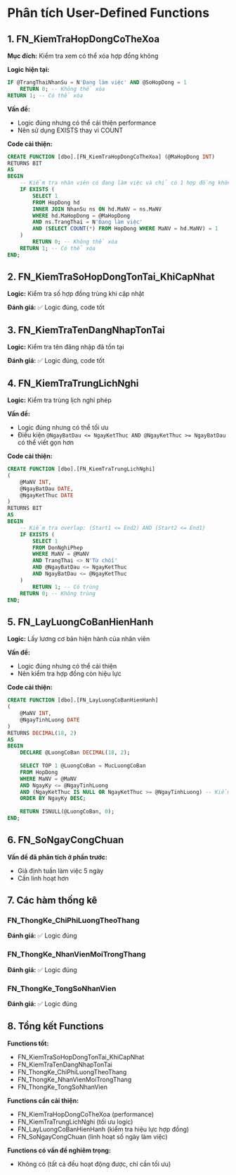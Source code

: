 # Phân tích User-Defined Functions

## 1. FN_KiemTraHopDongCoTheXoa

**Mục đích:** Kiểm tra xem có thể xóa hợp đồng không

**Logic hiện tại:**
```sql
IF @TrangThaiNhanSu = N'Đang làm việc' AND @SoHopDong = 1
    RETURN 0; -- Không thể xóa
RETURN 1; -- Có thể xóa
```

**Vấn đề:**
- Logic đúng nhưng có thể cải thiện performance
- Nên sử dụng EXISTS thay vì COUNT

**Code cải thiện:**
```sql
CREATE FUNCTION [dbo].[FN_KiemTraHopDongCoTheXoa] (@MaHopDong INT)
RETURNS BIT
AS
BEGIN
    -- Kiểm tra nhân viên có đang làm việc và chỉ có 1 hợp đồng không
    IF EXISTS (
        SELECT 1 
        FROM HopDong hd
        INNER JOIN NhanSu ns ON hd.MaNV = ns.MaNV
        WHERE hd.MaHopDong = @MaHopDong 
        AND ns.TrangThai = N'Đang làm việc'
        AND (SELECT COUNT(*) FROM HopDong WHERE MaNV = hd.MaNV) = 1
    )
        RETURN 0; -- Không thể xóa
    RETURN 1; -- Có thể xóa
END;
```

## 2. FN_KiemTraSoHopDongTonTai_KhiCapNhat

**Logic:** Kiểm tra số hợp đồng trùng khi cập nhật

**Đánh giá:** ✅ Logic đúng, code tốt

## 3. FN_KiemTraTenDangNhapTonTai

**Logic:** Kiểm tra tên đăng nhập đã tồn tại

**Đánh giá:** ✅ Logic đúng, code tốt

## 4. FN_KiemTraTrungLichNghi

**Logic:** Kiểm tra trùng lịch nghỉ phép

**Vấn đề:**
- Logic đúng nhưng có thể tối ưu
- Điều kiện `@NgayBatDau <= NgayKetThuc AND @NgayKetThuc >= NgayBatDau` có thể viết gọn hơn

**Code cải thiện:**
```sql
CREATE FUNCTION [dbo].[FN_KiemTraTrungLichNghi] 
(
    @MaNV INT, 
    @NgayBatDau DATE, 
    @NgayKetThuc DATE
)
RETURNS BIT
AS
BEGIN
    -- Kiểm tra overlap: (Start1 <= End2) AND (Start2 <= End1)
    IF EXISTS (
        SELECT 1 
        FROM DonNghiPhep 
        WHERE MaNV = @MaNV 
        AND TrangThai <> N'Từ chối' 
        AND @NgayBatDau <= NgayKetThuc 
        AND NgayBatDau <= @NgayKetThuc
    )
        RETURN 1; -- Có trùng
    RETURN 0; -- Không trùng
END;
```

## 5. FN_LayLuongCoBanHienHanh

**Logic:** Lấy lương cơ bản hiện hành của nhân viên

**Vấn đề:**
- Logic đúng nhưng có thể cải thiện
- Nên kiểm tra hợp đồng còn hiệu lực

**Code cải thiện:**
```sql
CREATE FUNCTION [dbo].[FN_LayLuongCoBanHienHanh] 
(
    @MaNV INT, 
    @NgayTinhLuong DATE
)
RETURNS DECIMAL(18, 2)
AS
BEGIN
    DECLARE @LuongCoBan DECIMAL(18, 2);
    
    SELECT TOP 1 @LuongCoBan = MucLuongCoBan 
    FROM HopDong 
    WHERE MaNV = @MaNV 
    AND NgayKy <= @NgayTinhLuong 
    AND (NgayKetThuc IS NULL OR NgayKetThuc >= @NgayTinhLuong) -- Kiểm tra hợp đồng còn hiệu lực
    ORDER BY NgayKy DESC;
    
    RETURN ISNULL(@LuongCoBan, 0);
END;
```

## 6. FN_SoNgayCongChuan

**Vấn đề đã phân tích ở phần trước:**
- Giả định tuần làm việc 5 ngày
- Cần linh hoạt hơn

## 7. Các hàm thống kê

### FN_ThongKe_ChiPhiLuongTheoThang
**Đánh giá:** ✅ Logic đúng

### FN_ThongKe_NhanVienMoiTrongThang  
**Đánh giá:** ✅ Logic đúng

### FN_ThongKe_TongSoNhanVien
**Đánh giá:** ✅ Logic đúng

## 8. Tổng kết Functions

**Functions tốt:**
- FN_KiemTraSoHopDongTonTai_KhiCapNhat
- FN_KiemTraTenDangNhapTonTai  
- FN_ThongKe_ChiPhiLuongTheoThang
- FN_ThongKe_NhanVienMoiTrongThang
- FN_ThongKe_TongSoNhanVien

**Functions cần cải thiện:**
- FN_KiemTraHopDongCoTheXoa (performance)
- FN_KiemTraTrungLichNghi (tối ưu logic)
- FN_LayLuongCoBanHienHanh (kiểm tra hiệu lực hợp đồng)
- FN_SoNgayCongChuan (linh hoạt số ngày làm việc)

**Functions có vấn đề nghiêm trọng:**
- Không có (tất cả đều hoạt động được, chỉ cần tối ưu)